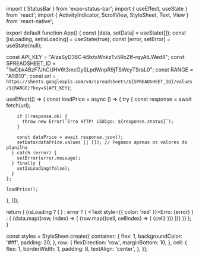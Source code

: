 import { StatusBar } from 'expo-status-bar';
import { useEffect, useState } from 'react';
import { ActivityIndicator, ScrollView, StyleSheet, Text, View } from 'react-native';

export default function App() {
  const [data, setData] = useState([]);
  const [isLoading, setIsLoading] = useState(true);
  const [error, setError] = useState(null);

  const API_KEY = "AIzaSyD36C-k9xtxWnkzTv5RxZIf-rqyAtLWed4";
  const SPREADSHEET_ID = "1wDbk4BzF7JhCUHV6t3mcOySLpdWnpR9jTSWcyTSraL0";
  const RANGE = "A1:B10"; 
  const url = `https://sheets.googleapis.com/v4/spreadsheets/${SPREADSHEET_ID}/values/${RANGE}?key=${API_KEY}`;

  useEffect(() => {
    const loadPrice = async () => {
      try {
        const response = await fetch(url);

        if (!response.ok) {
          throw new Error(`Erro HTTP! Código: ${response.status}`);
        }

        const dataPrice = await response.json();
        setData(dataPrice.values || []); // Pegamos apenas os valores da planilha
      } catch (error) {
        setError(error.message);
      } finally {
        setIsLoading(false);
      }
    };

    loadPrice();
  }, []);

  return (
    <View style={styles.container}>
      <StatusBar style="auto" />
      {isLoading ? (
        <ActivityIndicator size="large" color="#0000ff" />
      ) : error ? (
        <Text style={{ color: 'red' }}>Erro: {error}</Text>
      ) : (
        <ScrollView>
          {data.map((row, index) => (
            <View key={index} style={styles.row}>
              {row.map((cell, cellIndex) => (
                <Text key={cellIndex} style={styles.cell}>{cell}</Text>
              ))}
            </View>
          ))}
        </ScrollView>
      )}
    </View>
  );
}

const styles = StyleSheet.create({
  container: {
    flex: 1,
    backgroundColor: '#fff',
    padding: 20,
  },
  row: {
    flexDirection: 'row',
    marginBottom: 10,
  },
  cell: {
    flex: 1,
    borderWidth: 1,
    padding: 8,
    textAlign: 'center',
  },
});
